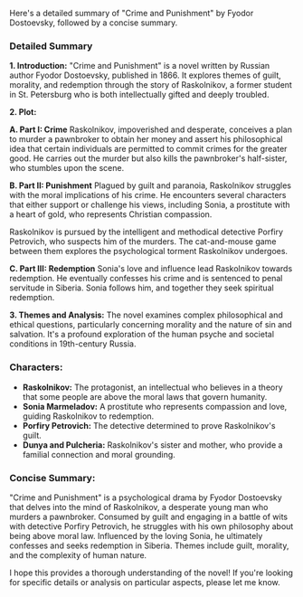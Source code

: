 Here's a detailed summary of "Crime and Punishment" by Fyodor Dostoevsky, followed by a concise summary.

### Detailed Summary

**1. Introduction:**
"Crime and Punishment" is a novel written by Russian author Fyodor Dostoevsky, published in 1866. It explores themes of guilt, morality, and redemption through the story of Raskolnikov, a former student in St. Petersburg who is both intellectually gifted and deeply troubled.

**2. Plot:**

**A. Part I: Crime**
Raskolnikov, impoverished and desperate, conceives a plan to murder a pawnbroker to obtain her money and assert his philosophical idea that certain individuals are permitted to commit crimes for the greater good. He carries out the murder but also kills the pawnbroker's half-sister, who stumbles upon the scene.

**B. Part II: Punishment**
Plagued by guilt and paranoia, Raskolnikov struggles with the moral implications of his crime. He encounters several characters that either support or challenge his views, including Sonia, a prostitute with a heart of gold, who represents Christian compassion.

Raskolnikov is pursued by the intelligent and methodical detective Porfiry Petrovich, who suspects him of the murders. The cat-and-mouse game between them explores the psychological torment Raskolnikov undergoes.

**C. Part III: Redemption**
Sonia's love and influence lead Raskolnikov towards redemption. He eventually confesses his crime and is sentenced to penal servitude in Siberia. Sonia follows him, and together they seek spiritual redemption.

**3. Themes and Analysis:**
The novel examines complex philosophical and ethical questions, particularly concerning morality and the nature of sin and salvation. It's a profound exploration of the human psyche and societal conditions in 19th-century Russia.

### Characters:
- **Raskolnikov:** The protagonist, an intellectual who believes in a theory that some people are above the moral laws that govern humanity.
- **Sonia Marmeladov:** A prostitute who represents compassion and love, guiding Raskolnikov to redemption.
- **Porfiry Petrovich:** The detective determined to prove Raskolnikov's guilt.
- **Dunya and Pulcheria:** Raskolnikov's sister and mother, who provide a familial connection and moral grounding.

### Concise Summary:
"Crime and Punishment" is a psychological drama by Fyodor Dostoevsky that delves into the mind of Raskolnikov, a desperate young man who murders a pawnbroker. Consumed by guilt and engaging in a battle of wits with detective Porfiry Petrovich, he struggles with his own philosophy about being above moral law. Influenced by the loving Sonia, he ultimately confesses and seeks redemption in Siberia. Themes include guilt, morality, and the complexity of human nature.

I hope this provides a thorough understanding of the novel! If you're looking for specific details or analysis on particular aspects, please let me know.